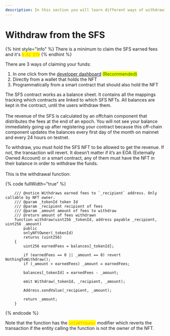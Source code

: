```yaml
---
description: In this section you will learn different ways of withdrawing from the SFS.
---
```


# Withdraw from the SFS

{% hint style="info" %}
There is a minimum to claim the SFS earned fees and it's <mark style="color:orange;">`0.01 ETH`</mark>
{% endhint %}

There are 3 ways of claiming your funds:

1. In one click from the [developer dashboard](https://app.mode.network/developers/) <mark style="color:green;">(Recommended)</mark>
2. Directly from a wallet that holds the NFT
3. Programmatically from a smart contract that should also hold the NFT

The SFS contract works as a balance sheet. It contains all the mappings tracking which contracts are linked to which SFS NFTs. All balances are kept in the contract, until the users withdraw them.\
\
The revenue of the SFS is calculated by an offchain component that distributes the fees at the end of an epoch. You will not see your balance immediately going up after registering your contract because this off-chain component updates the balances every first day of the month on mainnet and every 24 hours on testnet.

To withdraw, you must hold the SFS NFT to be allowed to get the revenue. If not, the transaction will revert. It doesn’t matter if it’s an EOA (Externally Owned Account) or a smart contract, any of them must have the NFT in their balance in order to withdraw the funds.\
\
This is the withdrawal function:

{% code fullWidth="true" %}
```solidity
    /// @notice Withdraws earned fees to `_recipient` address. Only callable by NFT owner.
    /// @param _tokenId token Id
    /// @param _recipient recipient of fees
    /// @param _amount amount of fees to withdraw
    /// @return amount of fees withdrawn
    function withdraw(uint256 _tokenId, address payable _recipient, uint256 _amount)
        public
        onlyNftOwner(_tokenId)
        returns (uint256)
    {
        uint256 earnedFees = balances[_tokenId];

        if (earnedFees == 0 || _amount == 0) revert NothingToWithdraw();
        if (_amount > earnedFees) _amount = earnedFees;

        balances[_tokenId] = earnedFees - _amount;

        emit Withdraw(_tokenId, _recipient, _amount);

        Address.sendValue(_recipient, _amount);

        return _amount;
    }
```
{% endcode %}

Note that the function has the <mark style="color:orange;">`onlyNftOwner`</mark> modifier which reverts the transaction if the entity calling the function is not the owner of the NFT.
